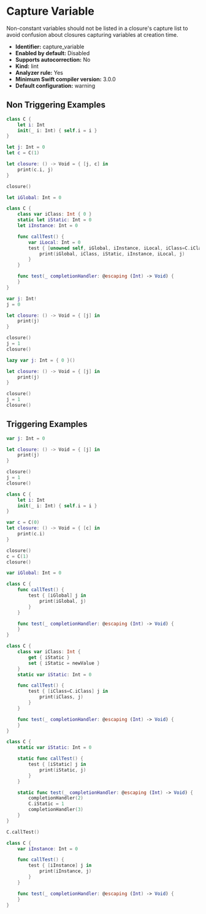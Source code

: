 # Capture Variable

Non-constant variables should not be listed in a closure's capture list to avoid confusion about closures capturing variables at creation time.

* **Identifier:** capture_variable
* **Enabled by default:** Disabled
* **Supports autocorrection:** No
* **Kind:** lint
* **Analyzer rule:** Yes
* **Minimum Swift compiler version:** 3.0.0
* **Default configuration:** warning

## Non Triggering Examples

```swift
class C {
    let i: Int
    init(_ i: Int) { self.i = i }
}

let j: Int = 0
let c = C(1)

let closure: () -> Void = { [j, c] in
    print(c.i, j)
}

closure()
```

```swift
let iGlobal: Int = 0

class C {
    class var iClass: Int { 0 }
    static let iStatic: Int = 0
    let iInstance: Int = 0

    func callTest() {
        var iLocal: Int = 0
        test { [unowned self, iGlobal, iInstance, iLocal, iClass=C.iClass, iStatic=C.iStatic] j in
            print(iGlobal, iClass, iStatic, iInstance, iLocal, j)
        }
    }

    func test(_ completionHandler: @escaping (Int) -> Void) {
    }
}
```

```swift
var j: Int!
j = 0

let closure: () -> Void = { [j] in
    print(j)
}

closure()
j = 1
closure()
```

```swift
lazy var j: Int = { 0 }()

let closure: () -> Void = { [j] in
    print(j)
}

closure()
j = 1
closure()
```

## Triggering Examples

```swift
var j: Int = 0

let closure: () -> Void = { [j] in
    print(j)
}

closure()
j = 1
closure()
```

```swift
class C {
    let i: Int
    init(_ i: Int) { self.i = i }
}

var c = C(0)
let closure: () -> Void = { [c] in
    print(c.i)
}

closure()
c = C(1)
closure()
```

```swift
var iGlobal: Int = 0

class C {
    func callTest() {
        test { [iGlobal] j in
            print(iGlobal, j)
        }
    }

    func test(_ completionHandler: @escaping (Int) -> Void) {
    }
}
```

```swift
class C {
    class var iClass: Int {
        get { iStatic }
        set { iStatic = newValue }
    }
    static var iStatic: Int = 0

    func callTest() {
        test { [iClass=C.iClass] j in
            print(iClass, j)
        }
    }

    func test(_ completionHandler: @escaping (Int) -> Void) {
    }
}
```

```swift
class C {
    static var iStatic: Int = 0

    static func callTest() {
        test { [iStatic] j in
            print(iStatic, j)
        }
    }

    static func test(_ completionHandler: @escaping (Int) -> Void) {
        completionHandler(2)
        C.iStatic = 1
        completionHandler(3)
    }
}

C.callTest()
```

```swift
class C {
    var iInstance: Int = 0

    func callTest() {
        test { [iInstance] j in
            print(iInstance, j)
        }
    }

    func test(_ completionHandler: @escaping (Int) -> Void) {
    }
}
```